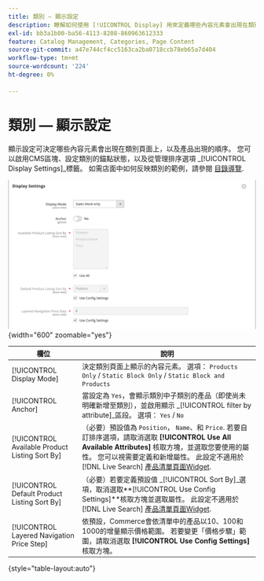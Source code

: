 ```yaml
---
title: 類別 — 顯示設定
description: 瞭解如何使用 [!UICONTROL Display] 用來定義哪些內容元素會出現在類別頁面上的設定，以及產品出現的順序。
exl-id: bb3a1b00-ba56-4113-8208-860963612333
feature: Catalog Management, Categories, Page Content
source-git-commit: a47e744cf4cc5163ca2ba0718ccb78eb65a7d404
workflow-type: tm+mt
source-wordcount: '224'
ht-degree: 0%

---
```


# 類別 — 顯示設定

顯示設定可決定哪些內容元素會出現在類別頁面上，以及產品出現的順序。 您可以啟用CMS區塊、設定類別的錨點狀態，以及從管理排序選項 _[!UICONTROL Display Settings]_標籤。 如需店面中如何反映類別的範例，請參閱 [目錄導覽](navigation.md).

![顯示類別設定](./assets/category-display-settings.png){width="600" zoomable="yes"}

| 欄位 | 說明 |
|--- |--- |
| [!UICONTROL Display Mode] | 決定類別頁面上顯示的內容元素。 選項： `Products Only` / `Static Block Only` / `Static Block and Products` |
| [!UICONTROL Anchor] | 當設定為 `Yes`，會顯示類別中子類別的產品（即使尚未明確新增至類別），並啟用顯示 _[!UICONTROL filter by attribute]_區段。 選項： `Yes` / `No` |
| [!UICONTROL Available Product Listing Sort By] | （必要）預設值為 `Position`， `Name`、和 `Price`. 若要自訂排序選項，請取消選取 **[!UICONTROL Use All Available Attributes]** 核取方塊，並選取您要使用的屬性。 您可以視需要定義和新增屬性。 此設定不適用於 [!DNL Live Search] [產品清單頁面Widget](https://experienceleague.adobe.com/en/docs/commerce-merchant-services/live-search/live-search-storefront/plp-styling). |
| [!UICONTROL Default Product Listing Sort By] | （必要）若要定義預設值 _[!UICONTROL Sort By]_選項，取消選取&#x200B;**[!UICONTROL Use Config Settings]**核取方塊並選取屬性。 此設定不適用於 [!DNL Live Search] [產品清單頁面Widget](https://experienceleague.adobe.com/en/docs/commerce-merchant-services/live-search/live-search-storefront/plp-styling). |
| [!UICONTROL Layered Navigation Price Step] | 依預設，Commerce會依清單中的產品以10、100和1000的增量顯示價格範圍。 若要變更「價格步驟」範圍，請取消選取 **[!UICONTROL Use Config Settings]** 核取方塊。 |

{style="table-layout:auto"}
